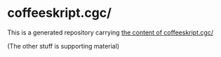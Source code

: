 # coffeeskript.cgc/

This is a generated repository carrying [the content of coffeeskript.cgc/](coffeeskript.cgc/README.md)

(The other stuff is supporting material)

